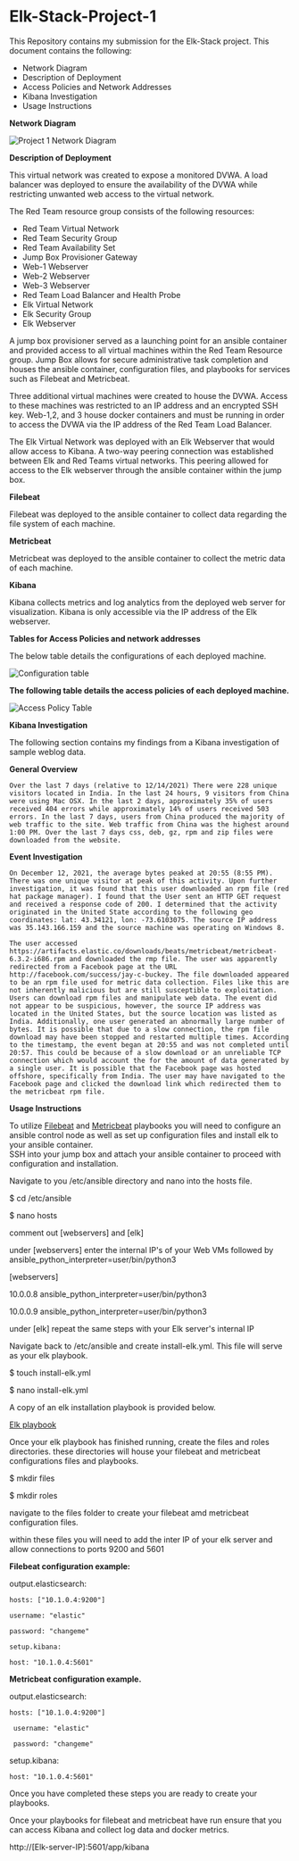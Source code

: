 # Elk-Stack-Project-1
This Repository contains my submission for the Elk-Stack project. 
This document contains the following: 
  - Network Diagram 
  - Description of Deployment
  - Access Policies and Network Addresses 
  - Kibana Investigation
  - Usage Instructions

**Network Diagram**

  ![Project 1 Network Diagram](https://user-images.githubusercontent.com/89867644/146123251-d45ec257-edc9-4a2a-897e-5dd6d1695fab.png)

**Description of Deployment**

This virtual network was created to expose a monitored DVWA. A load balancer was deployed to ensure the availability of the DVWA while restricting unwanted web access to the virtual network.

The Red Team resource group consists of the following resources: 
- Red Team Virtual Network 
- Red Team Security Group 
- Red Team Availability Set
- Jump Box Provisioner Gateway
- Web-1 Webserver
- Web-2 Webserver
- Web-3 Webserver
- Red Team Load Balancer and Health Probe
- Elk Virtual Network 
- Elk Security Group
- Elk Webserver 

A jump box provisioner served as a launching point for an ansible container and provided access to all virtual machines within the Red Team Resource group.
Jump Box allows for secure administrative task completion and houses the ansible container, configuration files, and playbooks for services such as Filebeat and Metricbeat. 

Three additional virtual machines were created to house the DVWA. Access to these machines was restricted to an IP address and an encrypted SSH key.
Web-1,2, and 3 house docker containers and must be running in order to access the DVWA via the IP address of the Red Team Load Balancer.  

The Elk Virtual Network was deployed with an Elk Webserver that would allow access to Kibana. A two-way peering connection was established between Elk and Red Teams virtual networks. This peering allowed for access to the Elk webserver through the ansible container within the jump box. 

**Filebeat**

Filebeat was deployed to the ansible container to collect data regarding the file system of each machine. 

**Metricbeat**

Metricbeat was deployed to the ansible container to collect the metric data of each machine. 

**Kibana**

Kibana collects metrics and log analytics from the deployed web server for visualization. Kibana is only accessible via the IP address of the Elk webserver. 

**Tables for Access Policies and network addresses**

The below table details the configurations of each deployed machine. 

![Configuration table](https://user-images.githubusercontent.com/89867644/146123740-2fa0612c-e8d7-42fd-ad39-42ff7878012b.PNG)

**The following table details the access policies of each deployed machine.** 

![Access Policy Table](https://user-images.githubusercontent.com/89867644/146123834-89847c1a-a7a2-4911-8a3a-f2e2df044232.PNG)

**Kibana Investigation** 

The following section contains my findings from a Kibana investigation of sample weblog data. 

**General Overview**

	Over the last 7 days (relative to 12/14/2021) There were 228 unique visitors located in India. In the last 24 hours, 9 visitors from China were using Mac OSX. In the last 2 days, approximately 35% of users received 404 errors while approximately 14% of users received 503 errors. In the last 7 days, users from China produced the majority of web traffic to the site. Web traffic from China was the highest around 1:00 PM. Over the last 7 days css, deb, gz, rpm and zip files were downloaded from the website. 

**Event Investigation**

	On December 12, 2021, the average bytes peaked at 20:55 (8:55 PM). There was one unique visitor at peak of this activity. Upon further investigation, it was found that this user downloaded an rpm file (red hat package manager). I found that the User sent an HTTP GET request and received a response code of 200. I determined that the activity originated in the United State according to the following geo coordinates: lat: 43.34121, lon: -73.6103075. The source IP address was 35.143.166.159 and the source machine was operating on Windows 8. 

  	The user accessed https://artifacts.elastic.co/downloads/beats/metricbeat/metricbeat-6.3.2-i686.rpm and downloaded the rmp file. The user was apparently redirected from a Facebook page at the URL http://facebook.com/success/jay-c-buckey. The file downloaded appeared to be an rpm file used for metric data collection. Files like this are not inherently malicious but are still susceptible to exploitation. Users can download rpm files and manipulate web data. The event did not appear to be suspicious, however, the source IP address was located in the United States, but the source location was listed as India. Additionally, one user generated an abnormally large number of bytes. It is possible that due to a slow connection, the rpm file download may have been stopped and restarted multiple times. According to the timestamp, the event began at 20:55 and was not completed until 20:57. This could be because of a slow download or an unreliable TCP connection which would account the for the amount of data generated by a single user. It is possible that the Facebook page was hosted offshore, specifically from India. The user may have navigated to the Facebook page and clicked the download link which redirected them to the metricbeat rpm file.


**Usage Instructions**

To utilize [Filebeat](https://github.com/E0Bower/Elk-Stack-Project-1/blob/dc30b5251c2a0be3923a01c191b5a77046bf6dbc/Ansible/filebeat-playbook.yml) and [Metricbeat](https://github.com/E0Bower/Elk-Stack-Project-1/blob/dc30b5251c2a0be3923a01c191b5a77046bf6dbc/Ansible/metricbeat-playbook.yml) playbooks you will need to configure an ansible control node as well as set up configuration files and install elk to your ansible container.  
SSH into your jump box and attach your ansible container to proceed with configuration and installation. 

Navigate to you /etc/ansible directory and nano into the hosts file. 

  $ cd /etc/ansible
  
  $ nano hosts 
  
  comment out [webservers] and [elk]
  
  under [webservers] enter the internal IP's of your Web VMs followed by ansible_python_interpreter=user/bin/python3
  
  [webservers]
  
  10.0.0.8 ansible_python_interpreter=user/bin/python3
  
  10.0.0.9 ansible_python_interpreter=user/bin/python3
  
  under [elk] repeat the same steps with your Elk server's internal IP
  
 Navigate back to /etc/ansible and create install-elk.yml. This file will serve as your elk playbook. 
  
  $ touch install-elk.yml
  
  $ nano install-elk.yml
  
 A copy of an elk installation playbook is provided below. 
 
[Elk playbook](https://github.com/E0Bower/Elk-Stack-Project-1/blob/dc30b5251c2a0be3923a01c191b5a77046bf6dbc/Ansible/install-elk.yml)


Once your elk playbook has finished running, create the files and roles directories. these directories will house your filebeat and metricbeat configurations files and playbooks. 

  $ mkdir files
  
  $ mkdir roles 
 
navigate to the files folder to create your filebeat amd metricbeat configuration files. 

within these files you will need to add the inter IP of your elk server and allow connections to ports 9200 and 5601

**Filebeat configuration example:**

output.elasticsearch:

    hosts: ["10.1.0.4:9200"]

    username: "elastic"

    password: "changeme"

    setup.kibana:
  
    host: "10.1.0.4:5601"

**Metricbeat configuration example.**

output.elasticsearch:

    hosts: ["10.1.0.4:9200"]
  
     username: "elastic"
  
     password: "changeme"

setup.kibana:

    host: "10.1.0.4:5601"
    
Once you have completed these steps you are ready to create your playbooks. 

Once your playbooks for filebeat and metricbeat have run ensure that you can access Kibana and collect log data and docker metrics. 

http://[Elk-server-IP]:5601/app/kibana

